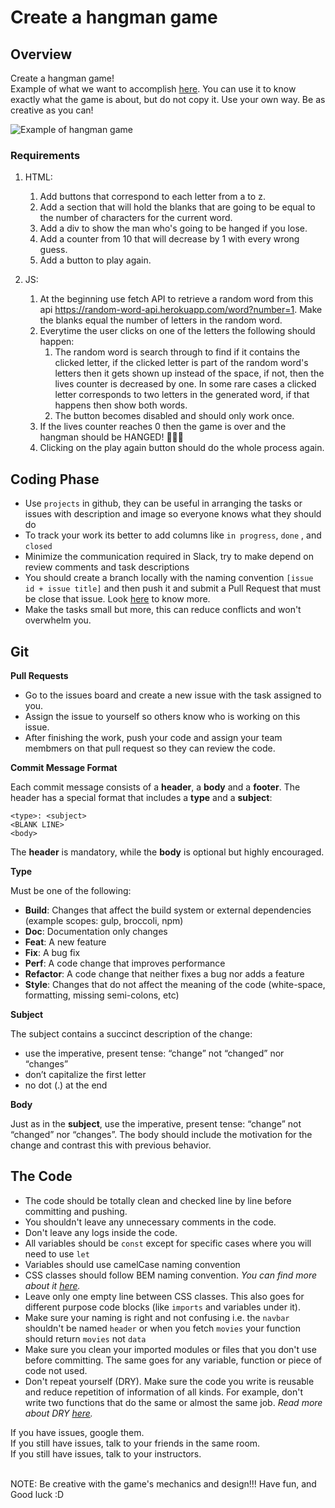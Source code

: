 # Create a hangman game

## Overview
Create a hangman game! <br>
Example of what we want to accomplish [here](https://codepen.io/cathydutton/pen/ldazc). You can use it to know exactly what the game is about, but do not copy it. Use your own way. Be as creative as you can!

![Example of hangman game](images/example.jpg)
### Requirements

1. HTML:
    1. Add buttons that correspond to each letter from a to z.
    2. Add a section that will hold the blanks that are going to be equal to the number of characters for the current word.
    3. Add a div to show the man who's going to be hanged if you lose.
    4. Add a counter from 10 that will decrease by 1 with every wrong guess.
    4. Add a button to play again.
    

2. JS:
    1. At the beginning use fetch API to retrieve a random word from this api https://random-word-api.herokuapp.com/word?number=1. Make the blanks equal the number of letters in the random word.
    2. Everytime the user clicks on one of the letters the following should happen:
        1. The random word is search through to find if it contains the clicked letter, if the clicked letter is part of the random word's letters then it gets shown up instead of the space, if not, then the lives counter is decreased by one. In some rare cases a clicked letter corresponds to two letters in the generated word, if that happens then show both words.
        2. The button becomes disabled and should only work once.
    3. If the lives counter reaches 0 then the game is over and the hangman should be HANGED! 👨‍🦱🔪
    4. Clicking on the play again button should do the whole process again.

## Coding Phase

- Use `projects` in github, they can be useful in arranging the tasks or issues with description and image so everyone knows what they should do
- To track your work its better to add columns like `in progress`, `done` , and `closed`
- Minimize the communication required in Slack, try to make depend on review comments and task descriptions
- You should create a branch locally with the naming convention `[issue id + issue title]` and then push it and submit a Pull Request that must be close that issue. Look [here](https://github.blog/2013-05-14-closing-issues-via-pull-requests/) to know more.
- Make the tasks small but more, this can reduce conflicts and won't overwhelm you.

## Git

**Pull Requests**

- Go to the issues board and create a new issue with the task assigned to you.
- Assign the issue to yourself so others know who is working on this issue.
- After finishing the work, push your code and assign your team membmers on that pull request so they can review the code.

**Commit Message Format**

Each commit message consists of a **header**, a **body** and a **footer**. The header has a special format that includes a **type** and a **subject**:

```
<type>: <subject>
<BLANK LINE>
<body>
```

The **header** is mandatory, while the **body** is optional but highly encouraged.

**Type**

Must be one of the following:

- **Build**: Changes that affect the build system or external dependencies (example scopes: gulp, broccoli, npm)
- **Doc**: Documentation only changes
- **Feat**: A new feature
- **Fix**: A bug fix
- **Perf**: A code change that improves performance
- **Refactor**: A code change that neither fixes a bug nor adds a feature
- **Style**: Changes that do not affect the meaning of the code (white-space, formatting, missing semi-colons, etc)

**Subject**

The subject contains a succinct description of the change:

- use the imperative, present tense: “change” not “changed” nor “changes”
- don’t capitalize the first letter
- no dot (.) at the end

**Body**

Just as in the **subject**, use the imperative, present tense: “change” not “changed” nor “changes”. The body should include the motivation for the change and contrast this with previous behavior.

## The Code

- The code should be totally clean and checked line by line before committing and pushing.
- You shouldn't leave any unnecessary comments in the code.
- Don't leave any logs inside the code.
- All variables should be `const` except for specific cases where you will need to use `let`
- Variables should use camelCase naming convention
- CSS classes should follow BEM naming convention. *You can find more about it [here](http://getbem.com/naming/).*
- Leave only one empty line between CSS classes. This also goes for different purpose code blocks (like `imports` and variables under it).
- Make sure your naming is right and not confusing i.e. the `navbar` shouldn't be named `header` or when you fetch `movies` your function should return `movies` not `data`
- Make sure you clean your imported modules or files that you don't use before committing. The same goes for any variable, function or piece of code not used.
- Don't repeat yourself (DRY). Make sure the code you write is reusable and reduce repetition of information of all kinds. For example, don't write two functions that do the same or almost the same job. *Read more about DRY [here](https://en.wikipedia.org/wiki/Don't_repeat_yourself).*

If you have issues, google them.
<br>
If you still have issues, talk to your friends in the same room.
<br>
If you still have issues, talk to your instructors.
<br>
<br>


NOTE: Be creative with the game's mechanics and design!!! 
Have fun, and Good luck :D 
